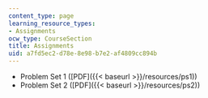 ```yaml
---
content_type: page
learning_resource_types:
- Assignments
ocw_type: CourseSection
title: Assignments
uid: a7fd5ec2-d78e-8e98-b7e2-af4809cc894b
---
```


*   Problem Set 1 ([PDF]({{< baseurl >}}/resources/ps1))
*   Problem Set 2 ([PDF]({{< baseurl >}}/resources/ps2))